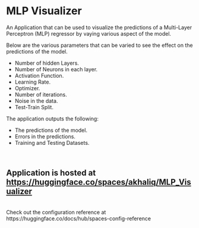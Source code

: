 # MLP Visualizer

An Application that can be used to visualize the predictions of a Multi-Layer Perceptron (MLP) regressor by vaying various aspect of the model.

Below are the various parameters that can be varied to see the effect on the predictions of the model.

* Number of hidden Layers.
* Number of Neurons in each layer.
* Activation Function.
* Learning Rate.
* Optimizer.
* Number of iterations.
* Noise in the data.
* Test-Train Split.

The application outputs the following:
* The predictions of the model.
* Errors in the predictions.
* Training and Testing Datasets.

<br>

## Application is hosted at https://huggingface.co/spaces/akhaliq/MLP_Visualizer

<br>
Check out the configuration reference at https://huggingface.co/docs/hub/spaces-config-reference